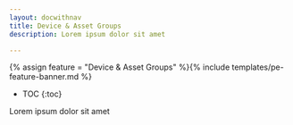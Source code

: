 ```yaml
---
layout: docwithnav
title: Device & Asset Groups
description: Lorem ipsum dolor sit amet 

---
```


{% assign feature = "Device & Asset Groups" %}{% include templates/pe-feature-banner.md %}

* TOC
{:toc}

Lorem ipsum dolor sit amet